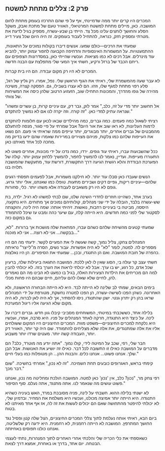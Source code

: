 ## פרק 2: צללים מתחת למשטח

המכרים היו קרים יותר ממה שדמיינתי, אף על פי שהם התרכזו בעומק מתחת לחום המושבה. כאן, מיילים מתחת למשטח המרטיאלי, האוויר טעם של מתכת ואבק, משקל הסלע והחושך לוחצים עלינו מכל צד. הייתי בן שבע-עשרה, מספיק בגיל לדעת את מטרתי ומספיק חזק, כנראה, להתחיל לעבוד בעומקים. זה היה היום שכל צעיר דייג.

שמעתי את הרכים—כולם שמעו. אנשים דיברו בקולות נמוכים על התאונות, ההתמעטויות. על המשמרות האינסופיות והדחיפה הקבועה לחפור עמוק יותר, להביא עוד מינרלים. אבל רכים לא כמו מציאות. ועכשיו שהייתי כאן, במסדרונות הצפופים עם ריחם הכבד של ברזל ורקיע, חשתי איך המעי שלי מתפלצת עם הבנה חדשה.

המכרים לא היו רק מקום עבודה. הם היו בית קברות.

לא עבר שעה מהמשמרת שלי, ראיתי את הגוף הראשון שלי. נפל, אמרו. רק גליץ של רגל, סלע רפוי מתחת למגף שלו, וזהו. הם לא עצרו בשבילו, גם. הפסקה קצרה, משיכה מהירה של גופו מהדרך, והמכונות התחילו שוב, הזעזוע הרטוב שלהן כיסה את המשיחות של צוותי.

"אל תחשוב יותר מדי על זה, כלב," אמר לוק, גבר דק, עם עיניים קרות, בן עשרים ומשהו שנראה עתיק למדי כאן. "זה קורה. וזה יקרה לנו אם לא נמשיך להתקדם."

רציתי לשאול כמה פעמים. כמה גברים, כמה מהילדים שבאו לכאן עם חלומות להתקדם לרמות העליונות, לא ראו שוב את אור היום? אבל שמרתי על פיי סגור, מנסה להתעלם מהמבטים של גברים אחרים, יותר מבוגרים, יותר עייפים ממה שראיתי אי פעם. הם נשאו את העייפות שלהם כמו צלקות, פניהם מצוירים במרירות שאמרו שהם ידעו בדיוק מה מחכה לכל אחד מאיתנו כאן.

ככל שהשבועות עברו, ראיתי עוד גופים. ירדו, כמה נדכו על ידי מכונות, אחרים פשוט לא התעוררו מעייפות. ועדיין, נאמר לנו להמשיך לחפור, להמשיך ללחוץ עמוק יותר. קולה של המערכת הבודדת והלא רגשית הגיעה דרך התקשורת, דורשת עוד, מתעקשת שהמושבה תלויה בנו.

הנשים שעבדו כאן סבלו עוד יותר. לא חילקנו משמרות, אבל לפעמים תפסתי רגעים שלהם—עיניים ריקות, גפיים דקים ושבירים מתעות. טופלו כמו שאנחנו, אולי יותר גרוע. גופם לא היו רק משאבים לעבודה אלא משהו יותר. כלי, סחורות.

בערב אחד, כשהיינו חוזרים לחדרי השינה שלנו, שם לבתי למשהו לא רגיל. ילדה, בת שש-עשרה בלבד, הובלה על ידי שני מנהלים, קולותיהם נמוכים אך מתוחים. היא נתקעה, היססה, מביטה בי בעיניים רחבות, נואשות. זיהיתי אותה: שמה היה לינה, והוקצתה לסקטור שלי לפני כמה חודשים. היא הייתה קלה, עם שיער כהה ומבט עז שיכל להתמודד גם במקום כזה.

שמעתי קטעים מהשיחה שלהם כשהם עברו, המחאות שלה מושכות אך ברורות. "לא, בבקשה... אני לא רוצה... אני לא מוכנה..."

המנהלים צחקו, צליל נמוך, קשה שעשה לי את המעיים לקשר. ידעתי מה הם היו מספרים לה. למטה, לומר "לא" לא היה אפשרות. עבור נשים, הסרה מ"לייצר" נראיתה כהפרה של חובת המושבה. ואם הן התנגדו, ובכן... שמעתי את הסיפורים. הן היו נאלצות.

חשתי עצב קר עולה בי, הסוג שאין לו לאן ללכת. המושבה התגאה ביעילות שלה, ברעיון שכל אדם, כל רגע, יש בו ערך. אבל לא יכולתי לראות את הערך בזה. לא יכולתי להבין למה הם מכריחים את הילדות הצעירות האלה, בגיל בו כמעט לא הבינו מה הם נאמרים להן, לחיים שלא שאלו להם עליהם, חיים שבהם היו פחות מכלי.

בימים הבאים, שמתי לב שלינה לא הייתה לבד. היא לא הייתה הבחורה הראשונה, ולא האחרונה. כשהן הפכו לשישה-עשרה, הן הפכו למטרה נחשקת, מטורפת על ידי המנהלים שראו בהן רק יתרון גנטי. ישנן שהתנגדו, ניסו להסתיר, אך לא היה לאן לברוח, לא היה מקום שלא הגיעה אליו ריגול המערכת.

בלילה אחד, כששכבתי במיטתי, המשוחחים מסביבי קיבלו גוון חדש. גברים דיברו על לינה. על כיצד היא התנגדה, חרקה לאחד המנהלים על פניו. היא סרבה, אמרו, ועכשיו היא נלקחת למכרים החיצוניים—משפט מוות. המכרים החיצוניים היו המקום ששולחים אליו את אלה שמתנגדים, את אלה שלא מצליחים להתמודד. שם היה קר יותר, האוויר דק יותר, העבודה קשה יותר. מעטים שרדו יותר משבוע.

חבר שלי, רפי, שכב על המיטה לידי, קולו נמוך. "אתה יודע מה מוטרד, כלב? הם מדברים על המושבה כאילו זו התשובה לכל דבר. כאילו זה יושיע את האנושות. אבל הבן שלך. אנחנו פשוט... אנחנו כלים. והבנות ההן... הן מטופלות כמו בעלי חיים."

קימתי בראש, האגרופים כובעים תחת השמיכה. "זה לא נכון," אמרתי בחשיכה. "שום דבר מכך."

רפי צחק מר, "נכון? כלב, אין 'נכון' כאן למטה. המושבה הולכת ומחליטה מה נכון, ואנחנו פשוט עושים מה שנאמר לנו. אתה מתנגד, אתה נעלם. סוף הסיפור."

לא ישנתי בלילה ההוא. חשבתי על לינה, פניה מסובכת במרד, האש בעיניה כשהיא התנגדה. היא הייתה יותר אמיצה מכולנו, ועכשיו היא משלמת את המחיר. ובדמיון שלי, לא יכולתי להיפטר מהתחושה שאם הם יכולים לעשות את זה לה, אז אף אחד מאיתנו לא בטוח.

ביום הבא, ראיתי אותה נעלמת לתוך צללי המכרים החיצוניים, הצל שלה קטן ופסיל נגד החושך המתרפץ. המושבה לא הייתה רחמנית, לא רחמנית. היא ידעה רק שלשליטה, ואנחנו כולנו תפוסים באחיזתה.

כשאספתי את כלי הכריה שלי והלכתי אחרי האחרים לתוך המנהרות, נתתי לעצמי הבטחה. יום אחד, בדרך או באחרת, אמצא דרך לצאת.